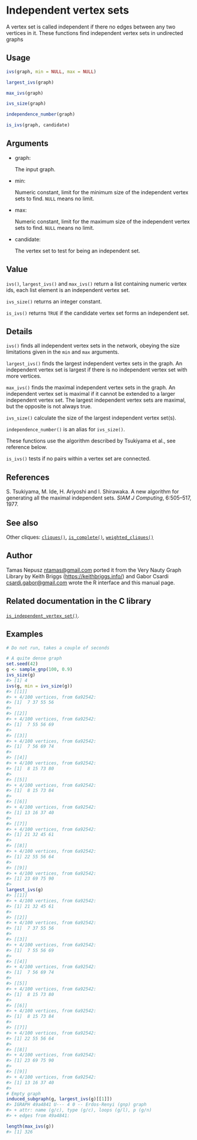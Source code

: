# Independent vertex sets

A vertex set is called independent if there no edges between any two
vertices in it. These functions find independent vertex sets in
undirected graphs

## Usage

``` r
ivs(graph, min = NULL, max = NULL)

largest_ivs(graph)

max_ivs(graph)

ivs_size(graph)

independence_number(graph)

is_ivs(graph, candidate)
```

## Arguments

- graph:

  The input graph.

- min:

  Numeric constant, limit for the minimum size of the independent vertex
  sets to find. `NULL` means no limit.

- max:

  Numeric constant, limit for the maximum size of the independent vertex
  sets to find. `NULL` means no limit.

- candidate:

  The vertex set to test for being an independent set.

## Value

`ivs()`, `largest_ivs()` and `max_ivs()` return a list containing
numeric vertex ids, each list element is an independent vertex set.

`ivs_size()` returns an integer constant.

`is_ivs()` returns `TRUE` if the candidate vertex set forms an
independent set.

## Details

`ivs()` finds all independent vertex sets in the network, obeying the
size limitations given in the `min` and `max` arguments.

`largest_ivs()` finds the largest independent vertex sets in the graph.
An independent vertex set is largest if there is no independent vertex
set with more vertices.

`max_ivs()` finds the maximal independent vertex sets in the graph. An
independent vertex set is maximal if it cannot be extended to a larger
independent vertex set. The largest independent vertex sets are maximal,
but the opposite is not always true.

`ivs_size()` calculate the size of the largest independent vertex
set(s).

`independence_number()` is an alias for `ivs_size()`.

These functions use the algorithm described by Tsukiyama et al., see
reference below.

`is_ivs()` tests if no pairs within a vertex set are connected.

## References

S. Tsukiyama, M. Ide, H. Ariyoshi and I. Shirawaka. A new algorithm for
generating all the maximal independent sets. *SIAM J Computing*,
6:505–517, 1977.

## See also

Other cliques: [`cliques()`](https://r.igraph.org/reference/cliques.md),
[`is_complete()`](https://r.igraph.org/reference/is_complete.md),
[`weighted_cliques()`](https://r.igraph.org/reference/weighted_cliques.md)

## Author

Tamas Nepusz <ntamas@gmail.com> ported it from the Very Nauty Graph
Library by Keith Briggs (<https://keithbriggs.info/>) and Gabor Csardi
<csardi.gabor@gmail.com> wrote the R interface and this manual page.

## Related documentation in the C library

[`is_independent_vertex_set()`](https://igraph.org/c/html/latest/igraph-Cliques.html#igraph_is_independent_vertex_set).

## Examples

``` r
# Do not run, takes a couple of seconds

# A quite dense graph
set.seed(42)
g <- sample_gnp(100, 0.9)
ivs_size(g)
#> [1] 4
ivs(g, min = ivs_size(g))
#> [[1]]
#> + 4/100 vertices, from 6a92542:
#> [1]  7 37 55 56
#> 
#> [[2]]
#> + 4/100 vertices, from 6a92542:
#> [1]  7 55 56 69
#> 
#> [[3]]
#> + 4/100 vertices, from 6a92542:
#> [1]  7 56 69 74
#> 
#> [[4]]
#> + 4/100 vertices, from 6a92542:
#> [1]  8 15 73 80
#> 
#> [[5]]
#> + 4/100 vertices, from 6a92542:
#> [1]  8 15 73 84
#> 
#> [[6]]
#> + 4/100 vertices, from 6a92542:
#> [1] 13 16 37 40
#> 
#> [[7]]
#> + 4/100 vertices, from 6a92542:
#> [1] 21 32 45 61
#> 
#> [[8]]
#> + 4/100 vertices, from 6a92542:
#> [1] 22 55 56 64
#> 
#> [[9]]
#> + 4/100 vertices, from 6a92542:
#> [1] 23 69 75 90
#> 
largest_ivs(g)
#> [[1]]
#> + 4/100 vertices, from 6a92542:
#> [1] 21 32 45 61
#> 
#> [[2]]
#> + 4/100 vertices, from 6a92542:
#> [1]  7 37 55 56
#> 
#> [[3]]
#> + 4/100 vertices, from 6a92542:
#> [1]  7 55 56 69
#> 
#> [[4]]
#> + 4/100 vertices, from 6a92542:
#> [1]  7 56 69 74
#> 
#> [[5]]
#> + 4/100 vertices, from 6a92542:
#> [1]  8 15 73 80
#> 
#> [[6]]
#> + 4/100 vertices, from 6a92542:
#> [1]  8 15 73 84
#> 
#> [[7]]
#> + 4/100 vertices, from 6a92542:
#> [1] 22 55 56 64
#> 
#> [[8]]
#> + 4/100 vertices, from 6a92542:
#> [1] 23 69 75 90
#> 
#> [[9]]
#> + 4/100 vertices, from 6a92542:
#> [1] 13 16 37 40
#> 
# Empty graph
induced_subgraph(g, largest_ivs(g)[[1]])
#> IGRAPH 49a4841 U--- 4 0 -- Erdos-Renyi (gnp) graph
#> + attr: name (g/c), type (g/c), loops (g/l), p (g/n)
#> + edges from 49a4841:

length(max_ivs(g))
#> [1] 326
```
